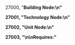 ﻿27000, "<b>Building Node:<b>\n"

27001, "<b>Technology Node:<b>\n"

27002, "<b>Unit Node:<b>\n"

27003, "<b>\n\nRequires:"

